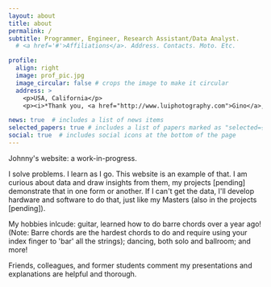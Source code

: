 ```yaml
---
layout: about
title: about
permalink: /
subtitle: Programmer, Engineer, Research Assistant/Data Analyst.
  # <a href='#'>Affiliations</a>. Address. Contacts. Moto. Etc.

profile:
  align: right
  image: prof_pic.jpg
  image_circular: false # crops the image to make it circular
  address: >
    <p>USA, California</p>
    <p><i>*Thank you, <a href="http://www.luiphotography.com">Gino</a>, for the excellent photography.</i></p>

news: true  # includes a list of news items
selected_papers: true # includes a list of papers marked as "selected={true}"
social: true  # includes social icons at the bottom of the page
---
```


Johnny's website: a work-in-progress.

I solve problems. I learn as I go. This website is an example of that. I am curious about data and draw insights from them, my projects [pending] demonstrate that in one form or another. If I can't get the data, I'll develop hardware and software to do that, just like my Masters (also in the projects [pending]).

My hobbies inlcude: guitar, learned how to do barre chords over a year ago! (Note: Barre chords are the hardest chords to do and require using your index finger to 'bar' all the strings); dancing, both solo and ballroom; and more!

Friends, colleagues, and former students comment my presentations and explanations are helpful and thorough.

<!-- Write your biography here. Tell the world about yourself. Link to your favorite [subreddit](http://reddit.com). You can put a picture in, too. The code is already in, just name your picture `prof_pic.jpg` and put it in the `img/` folder.

Put your address / P.O. box / other info right below your picture. You can also disable any these elements by editing `profile` property of the YAML header of your `_pages/about.md`. Edit `_bibliography/papers.bib` and Jekyll will render your [publications page](/al-folio/publications/) automatically.

Link to your social media connections, too. This theme is set up to use [Font Awesome icons](http://fortawesome.github.io/Font-Awesome/) and [Academicons](https://jpswalsh.github.io/academicons/), like the ones below. Add your Facebook, Twitter, LinkedIn, Google Scholar, or just disable all of them. -->

<!-- TODO:
BIB:
https://en.wikipedia.org/wiki/BibTeX
https://www.lifewire.com/bibtex-file-2619874
 -->
